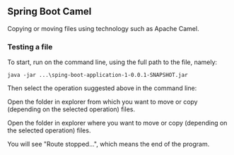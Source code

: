 ## Spring Boot Camel

Copying or moving files using technology such as Apache Camel.

### Testing a file
To start, run on the command line, using the full path to the file, namely:

`java -jar ...\sping-boot-application-1-0.0.1-SNAPSHOT.jar`

Then select the operation suggested above in the command line:

Open the folder in explorer from which you want to move or copy (depending on the selected operation) files.

Open the folder in explorer where you want to move or copy (depending on the selected operation) files.

You will see "Route stopped...", which means the end of the program.
